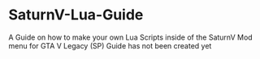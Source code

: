 # SaturnV-Lua-Guide
A Guide on how to make your own Lua Scripts inside of the SaturnV Mod menu for GTA V Legacy (SP)
Guide has not been created yet
